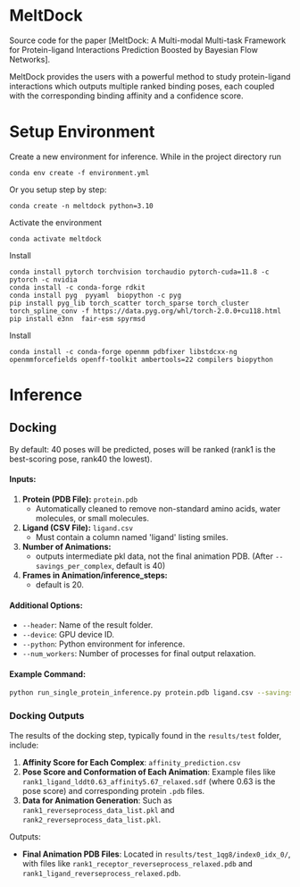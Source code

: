 # MeltDock
Source code for the paper [MeltDock: A Multi-modal Multi-task Framework for Protein-ligand Interactions Prediction Boosted by Bayesian Flow Networks].

MeltDock provides the users with a powerful method to study protein-ligand interactions which outputs multiple ranked binding poses, each coupled with the corresponding binding affinity and a confidence score. 


# Setup Environment

Create a new environment for inference. While in the project directory run 

    conda env create -f environment.yml

Or you setup step by step:

    conda create -n meltdock python=3.10

Activate the environment

    conda activate meltdock

Install
    
    conda install pytorch torchvision torchaudio pytorch-cuda=11.8 -c pytorch -c nvidia
    conda install -c conda-forge rdkit
    conda install pyg  pyyaml  biopython -c pyg
    pip install pyg_lib torch_scatter torch_sparse torch_cluster torch_spline_conv -f https://data.pyg.org/whl/torch-2.0.0+cu118.html
    pip install e3nn  fair-esm spyrmsd

Install

    conda install -c conda-forge openmm pdbfixer libstdcxx-ng openmmforcefields openff-toolkit ambertools=22 compilers biopython

# Inference

## Docking
By default: 40 poses will be predicted, poses will be ranked (rank1 is the best-scoring pose, rank40 the lowest).

#### Inputs:
1. **Protein (PDB File):** `protein.pdb` 
   - Automatically cleaned to remove non-standard amino acids, water molecules, or small molecules.
2. **Ligand (CSV File):** `ligand.csv` 
   - Must contain a column named 'ligand' listing smiles.
3. **Number of Animations:** 
   - outputs intermediate pkl data, not the final animation PDB. (After `--savings_per_complex`, default is 40)
4. **Frames in Animation/inference_steps:** 
   - default is 20.

#### Additional Options:
- `--header`: Name of the result folder.
- `--device`: GPU device ID.
- `--python`: Python environment for inference.
- `--num_workers`: Number of processes for final output relaxation.

#### Example Command:
```bash
python run_single_protein_inference.py protein.pdb ligand.csv --savings_per_complex 40 --inference_steps 20 --header test --device $1 --python /gxr/luwei/anaconda3/envs/dynamicbind/bin/python --relax_python /gxr/luwei/anaconda3/envs/relax/bin/python
```


### Docking Outputs
The results of the docking step, typically found in the `results/test` folder, include:

1. **Affinity Score for Each Complex**: `affinity_prediction.csv`
2. **Pose Score and Conformation of Each Animation**: Example files like `rank1_ligand_lddt0.63_affinity5.67_relaxed.sdf` (where 0.63 is the pose score) and corresponding protein `.pdb` files.
3. **Data for Animation Generation**: Such as `rank1_reverseprocess_data_list.pkl` and `rank2_reverseprocess_data_list.pkl`.


Outputs:
- **Final Animation PDB Files**: Located in `results/test_1qg8/index0_idx_0/`, with files like `rank1_receptor_reverseprocess_relaxed.pdb` and `rank1_ligand_reverseprocess_relaxed.pdb`.






